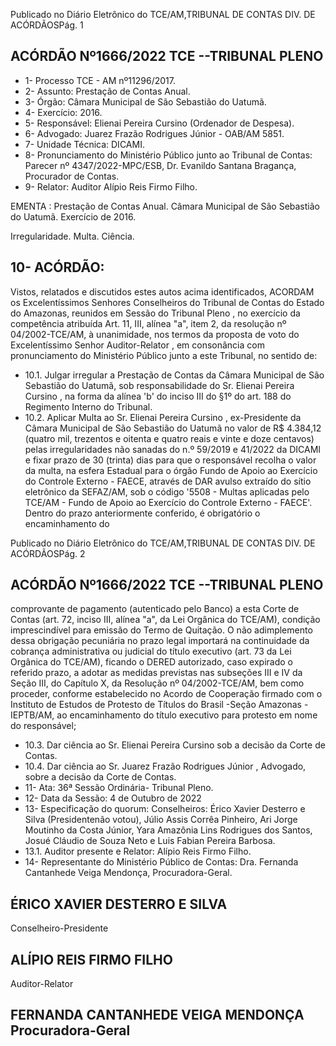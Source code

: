 Publicado  no  Diário  Eletrônico do TCE/AM,TRIBUNAL DE CONTAS DIV. DE ACÓRDÃOSPág. 1

## ACÓRDÃO Nº1666/2022  TCE --TRIBUNAL PLENO

- 1- Processo TCE - AM nº11296/2017.
- 2- Assunto: Prestação de Contas Anual.
- 3- Órgão: Câmara Municipal de São Sebastião do Uatumã.
- 4- Exercício: 2016.
- 5- Responsável: Elienai Pereira Cursino (Ordenador de Despesa).
- 6- Advogado: Juarez Frazão Rodrigues Júnior - OAB/AM 5851.
- 7- Unidade Técnica: DICAMI.
- 8- Pronunciamento  do  Ministério  Público  junto  ao  Tribunal  de  Contas: Parecer  nº 4347/2022-MPC/ESB, Dr. Evanildo Santana Bragança, Procurador de Contas.
- 9- Relator: Auditor Alípio Reis Firmo Filho.

EMENTA : Prestação  de  Contas  Anual. Câmara Municipal  de  São  Sebastião  do  Uatumã.  Exercício de 2016.

Irregularidade. Multa. Ciência.

## 10-  ACÓRDÃO:

Vistos, relatados e discutidos estes autos acima identificados, ACORDAM os Excelentíssimos Senhores Conselheiros do Tribunal de Contas do Estado do Amazonas, reunidos em Sessão do Tribunal Pleno , no exercício da competência atribuída Art. 11, III, alínea  "a",  item  2,  da  resolução  nº  04/2002-TCE/AM, à  unanimidade, nos  termos  da proposta  de  voto  do  Excelentíssimo  Senhor  Auditor-Relator , em  consonância com pronunciamento do Ministério Público junto a este Tribunal, no sentido de:

- 10.1. Julgar irregular a  Prestação de Contas da Câmara Municipal de São  Sebastião  do  Uatumã,  sob  responsabilidade do Sr.  Elienai Pereira Cursino , na forma da alínea 'b' do inciso III do §1º do art. 188 do Regimento Interno do Tribunal.
- 10.2. Aplicar  Multa ao Sr.  Elienai  Pereira  Cursino ,  ex-Presidente  da Câmara  Municipal  de  São  Sebastião  do  Uatumã no  valor  de R$ 4.384,12 (quatro mil, trezentos e oitenta e quatro reais e vinte e doze centavos) pelas irregularidades não sanadas do n.º 59/2019 e 41/2022 da DICAMI  e fixar prazo de 30 (trinta) dias para que o responsável  recolha  o  valor  da  multa,  na  esfera  Estadual  para  o órgão Fundo de Apoio ao Exercício do Controle Externo - FAECE, através de DAR avulso extraído do sítio eletrônico da SEFAZ/AM, sob o código '5508 - Multas aplicadas pelo TCE/AM - Fundo de Apoio  ao  Exercício  do  Controle  Externo  -  FAECE'.  Dentro  do prazo anteriormente conferido, é obrigatório o encaminhamento do

Publicado  no  Diário  Eletrônico do TCE/AM,TRIBUNAL DE CONTAS DIV. DE ACÓRDÃOSPág. 2

## ACÓRDÃO Nº1666/2022  TCE --TRIBUNAL PLENO

comprovante de pagamento (autenticado pelo Banco) a esta Corte de  Contas  (art.  72,  inciso  III,  alínea  "a",  da  Lei  Orgânica  do TCE/AM),  condição  imprescindível  para  emissão  do  Termo  de Quitação.  O  não  adimplemento  dessa  obrigação  pecuniária  no prazo legal importará na continuidade da cobrança administrativa ou judicial do título executivo (art. 73 da Lei Orgânica do TCE/AM), ficando  o  DERED  autorizado,  caso  expirado  o  referido  prazo,  a adotar as medidas previstas nas subseções III e IV da Seção III, do Capítulo X, da Resolução nº 04/2002-TCE/AM, bem como proceder, conforme estabelecido no Acordo de Cooperação firmado com o Instituto de Estudos de Protesto de Títulos do Brasil -Seção  Amazonas  -  IEPTB/AM,  ao  encaminhamento  do  título executivo para protesto em nome do responsável;

- 10.3. Dar ciência ao Sr. Elienai Pereira Cursino sob a decisão da Corte de Contas.
- 10.4. Dar ciência ao Sr. Juarez Frazão Rodrigues Júnior ,  Advogado, sobre a decisão da Corte de Contas.
- 11-  Ata: 36ª Sessão Ordinária- Tribunal Pleno.
- 12-  Data da Sessão: 4 de Outubro de 2022
- 13-  Especificação do quorum: Conselheiros: Érico Xavier Desterro e Silva (Presidentenão  votou),  Júlio  Assis  Corrêa  Pinheiro,  Ari  Jorge  Moutinho  da  Costa  Júnior,  Yara Amazônia  Lins  Rodrigues  dos  Santos,  Josué  Cláudio  de  Souza  Neto  e  Luis  Fabian Pereira Barbosa.
- 13.1. Auditor presente e Relator: Alípio Reis Firmo Filho.
- 14-  Representante do Ministério Público de Contas: Dra. Fernanda Cantanhede Veiga Mendonça, Procuradora-Geral.

## ÉRICO XAVIER DESTERRO E SILVA

Conselheiro-Presidente

## ALÍPIO REIS FIRMO FILHO

Auditor-Relator

## FERNANDA CANTANHEDE VEIGA MENDONÇA Procuradora-Geral